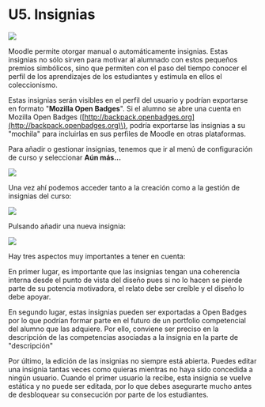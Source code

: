 # U5. Insignias

![](/assets/Selección_358.png)

Moodle permite otorgar manual o automáticamente insignias. Estas insignias no sólo sirven para motivar al alumnado con estos pequeños premios simbólicos, sino que permiten con el paso del tiempo conocer el perfil de los aprendizajes de los estudiantes y estimula en ellos el coleccionismo.

Estas insignias serán visibles en el perfil del usuario y podrían exportarse en formato "**Mozilla Open Badges**". Si el alumno se abre una cuenta en Mozilla Open Badges \([http://backpack.openbadges.org](http://backpack.openbadges.org)\), podría exportarse las insignias a su "mochila" para incluirlas en sus perfiles de Moodle en otras plataformas.

Para añadir o gestionar insignias, tenemos que ir al menú de configuración de curso y seleccionar **Aún más...**

![](/assets/configuraciónCurso.png)

Una vez ahí podemos acceder tanto a la creación como a la gestión de insignias del curso:

![](/assets/Selección_360.png)

Pulsando añadir una nueva insignia:

![](/assets/Selección_361.png)

Hay tres aspectos muy importantes a tener en cuenta:

En primer lugar, es importante que las insignias tengan una coherencia interna desde el punto de vista del diseño pues si no lo hacen se pierde parte de su potencia motivadora, el relato debe ser creíble y el diseño lo debe apoyar.

En segundo lugar, estas insignias pueden ser exportadas a Open Badges por lo que podrían formar parte en el futuro de un portfolio competencial del alumno que las adquiere. Por ello, conviene ser preciso en la descripción de las competencias asociadas a la insignia en la parte de "descripción"

Por último, la edición de las insignias no siempre está abierta. Puedes editar una insignia tantas veces como quieras mientras no haya sido concedida a ningún usuario. Cuando el primer usuario la recibe, esta insignia se vuelve estática y no puede ser editada, por lo que debes asegurarte mucho antes de desbloquear su consecución por parte de los estudiantes.


<!--
Una vez creada la insignia y subido el archivo de su imagen, aparece la pantalla a la que se puede llegar también pulsando "Gestionar insignias"

La gestión de una insignia \(La creada aquí se llama Moodoe 3.2 se reparte en 5 pestañas diferentes.

### **Visión Global:**

Nos muestra los detalles sobre la insignia pero sin permitirnos editarlos.

![](/assets/Selección_362.png)

### **Editar detalles.**

Nos permite editar los diferentes detalles de la insignia siempre y cuando ésta no se haya concedido todavía a ningún destinatario.

![](/assets/Selección_363.png)

### **Criterio**.

Permite definir el criterio con el que se otorga esta insignia. La asignación puede ser:

![](/assets/Selección_364.png)

* Manual por parte del profesor/ administrador.

Al elegir esta opción se accede a un nuevo menú donde elegimos quien puede concederla.

![](/assets/Selección_367.png)

Para ello el profesor debería ir a gestionar insignias y habilitar el acceso a la insignia para posteriormente asignarla

![](/assets/Selección_368.png)

* Finalización del curso \(para ello ha habido que definir la finalización del curso en el apartado anterior\) 

![](/assets/Selección_369.png)

-Finalización de la actividad. Aquí nos aparecerán todas las actividades \(y recursos\) del curso que tengan habilitado el rastreo de finalización y podremos elegir una o varias de ellas. Podremos seleccionar tambien entre las opciones Todas las seleccionadas estás finalizadas o cualquiera de las seleccionadas está finalizada.

![](/assets/Selección_370.png)

![](/assets/Selección_364.png)

## **Mensaje**

Al recibir el usuario una insignia, recibe un mensaje a través de la mensajería de Moodle que podemos escribir en esta pestaña.

![](/assets/Selección_365.png)

## Destinatarios.

Muestra la lista de usuarios de Moodle que han recibido esta insignia.

![](/assets/Selección_366.png)

--!>